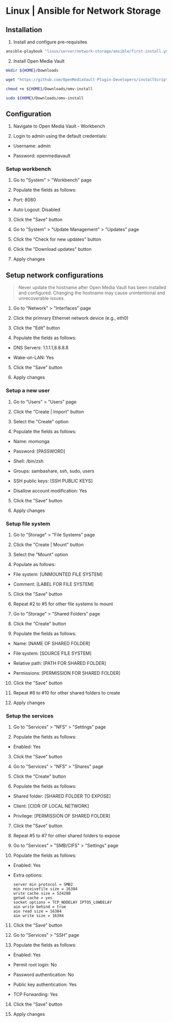 # Linux | Ansible for Network Storage

## Installation

1. Install and configure pre-requisites

```sh
ansible-playbook "linux/server/network-storage/ansible/first-install.yml" --extra-vars "ansible_user=$(whoami)"
```

2. Install Open Media Vault

```sh
mkdir ${HOME}/Downloads

wget "https://github.com/OpenMediaVault-Plugin-Developers/installScript/raw/master/install" -O "${HOME}/Downloads/omv-install"

chmod +x ${HOME}/Downloads/omv-install

sudo ${HOME}/Downloads/omv-install
```

## Configuration

1. Navigate to Open Media Vault - Workbench

2. Login to admin using the default credentials:

  * Username: admin

  * Password: openmediavault

### Setup workbench

1. Go to "System" > "Workbench" page

2. Populate the fields as follows:

  * Port: 8080

  * Auto Logout: Disabled

3. Click the "Save" button

4. Go to "System" > "Update Management" > "Updates" page

5. Click the "Check for new updates" button

6. Click the "Download updates" button

7. Apply changes

## Setup network configurations

> Never update the hostname after Open Media Vault has been installed and configured. Changing the hostname may cause unintentional and unrecoverable issues.

1. Go to "Network" > "Interfaces" page

2. Click the primrary Ethernet network device (e.g., eth0)

3. Click the "Edit" button

4. Populate the fields as follows:

  * DNS Servers: 1.1.1.1,8.8.8.8

  * Wake-on-LAN: Yes

5. Click the "Save" button

6. Apply changes

### Setup a new user

1. Go to "Users" > "Users" page

2. Click the "Create | Import" button

3. Select the "Create" option

4. Populate the fields as follows:

  * Name: momonga

  * Password: [PASSWORD]

  * Shell: /bin/zsh

  * Groups: sambashare, ssh, sudo, users

  * SSH public keys: [SSH PUBLIC KEYS]

  * Disallow account modification: Yes

5. Click the "Save" button

6. Apply changes

### Setup file system

1. Go to "Storage" > "File Systems" page

2. Click the "Create | Mount" button

3. Select the "Mount" option

4. Populate as follows:

  * File system: [UNMOUNTED FILE SYSTEM]

  * Comment: [LABEL FOR FILE SYSTEM]

5. Click the "Save" button

6. Repeat #2 to #5 for other file systems to mount

7. Go to "Storage" > "Shared Folders" page

8. Click the "Create" button

9. Populate the fields as follows:

  * Name: [NAME OF SHARED FOLDER]

  * File system: [SOURCE FILE SYSTEM]

  * Relative path: [PATH FOR SHARED FOLDER]

  * Permissions: [PERMISSION FOR SHARED FOLDER]

10. Click the "Save" button

11. Repeat #8 to #10 for other shared folders to create

12. Apply changes

### Setup the services

1. Go to "Services" > "NFS" > "Settings" page

2. Populate the fields as follows:

  * Enabled: Yes

3. Click the "Save" button

4. Go to "Services" > "NFS" > "Shares" page

5. Click the "Create" button

6. Populate the fields as follows:

  * Shared folder: [SHARED FOLDER TO EXPOSE]

  * Client: [CIDR OF LOCAL NETWORK]

  * Privilege: [PERMISSION OF SHARED FOLDER]

7. Click the "Save" button

8. Repeat #5 to #7 for other shared folders to expose

9. Go to "Services" > "SMB/CIFS" > "Settings" page

10. Populate the fields as follows:

  * Enabled: Yes

  * Extra options:

    ```
    server min protocol = SMB2
    min receivefile size = 16384
    write cache size = 524288
    getwd cache = yes
    socket options = TCP_NODELAY IPTOS_LOWDELAY
    aio write behind = true
    aio read size = 16384
    aio write size = 16384
    ```

11. Click the "Save" button

12. Go to "Services" > "SSH" page

13. Populate the fields as follows:

  * Enabled: Yes

  * Permit root login: No

  * Password authentication: No

  * Public key authentication: Yes

  * TCP Forwarding: Yes

14. Click the "Save" button

15. Apply changes
